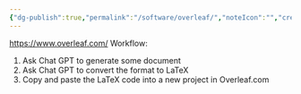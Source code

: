 ```yaml
---
{"dg-publish":true,"permalink":"/software/overleaf/","noteIcon":"","created":"2025-01-08T09:23:30.360-06:00"}
---
```


https://www.overleaf.com/
Workflow: 
1. Ask Chat GPT to generate some document
2. Ask Chat GPT to convert the format to LaTeX
3. Copy and paste the LaTeX code into a new project in Overleaf.com 
